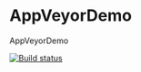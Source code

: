 AppVeyorDemo
============

AppVeyorDemo

[![Build status](https://ci.appveyor.com/api/projects/status/o4yl3dwwmlrat93w)](https://ci.appveyor.com/project/jonathanhickford/appveyordemo)
